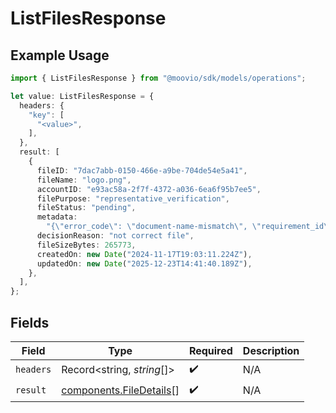 # ListFilesResponse

## Example Usage

```typescript
import { ListFilesResponse } from "@moovio/sdk/models/operations";

let value: ListFilesResponse = {
  headers: {
    "key": [
      "<value>",
    ],
  },
  result: [
    {
      fileID: "7dac7abb-0150-466e-a9be-704de54e5a41",
      fileName: "logo.png",
      accountID: "e93ac58a-2f7f-4372-a036-6ea6f95b7ee5",
      filePurpose: "representative_verification",
      fileStatus: "pending",
      metadata:
        "{\"error_code\": \"document-name-mismatch\", \"requirement_id\": \"document.individual.verification\", \"representative_id\": \"c63ab175-251d-497e-a267-7346d087e180\", \"comment\": \"testing comment\"",
      decisionReason: "not correct file",
      fileSizeBytes: 265773,
      createdOn: new Date("2024-11-17T19:03:11.224Z"),
      updatedOn: new Date("2025-12-23T14:41:40.189Z"),
    },
  ],
};
```

## Fields

| Field                                                              | Type                                                               | Required                                                           | Description                                                        |
| ------------------------------------------------------------------ | ------------------------------------------------------------------ | ------------------------------------------------------------------ | ------------------------------------------------------------------ |
| `headers`                                                          | Record<string, *string*[]>                                         | :heavy_check_mark:                                                 | N/A                                                                |
| `result`                                                           | [components.FileDetails](../../models/components/filedetails.md)[] | :heavy_check_mark:                                                 | N/A                                                                |